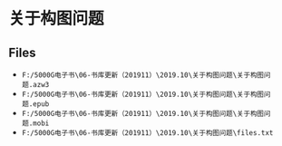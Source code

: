 # 关于构图问题

## Files

- `F:/5000G电子书\06-书库更新（201911）\2019.10\关于构图问题\关于构图问题.azw3`
- `F:/5000G电子书\06-书库更新（201911）\2019.10\关于构图问题\关于构图问题.epub`
- `F:/5000G电子书\06-书库更新（201911）\2019.10\关于构图问题\关于构图问题.mobi`
- `F:/5000G电子书\06-书库更新（201911）\2019.10\关于构图问题\files.txt`
